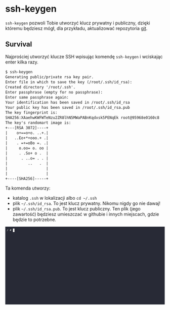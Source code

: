 # ssh-keygen

`ssh-keygen` pozwoli Tobie utworzyć klucz prywatny i publiczny, dzięki któremu będziesz mógł, dla przykładu, aktualizować repozytoria [git](../git/README.md).

## Survival

Najprościej utworzyć klucze SSH wpisując komendę `ssh-keygen` i wciskając enter kilka razy.

```console
$ ssh-keygen
Generating public/private rsa key pair.
Enter file in which to save the key (/root/.ssh/id_rsa):
Created directory '/root/.ssh'.
Enter passphrase (empty for no passphrase):
Enter same passphrase again:
Your identification has been saved in /root/.ssh/id_rsa
Your public key has been saved in /root/.ssh/id_rsa.pub
The key fingerprint is:
SHA256:XAaehwKWFWTeNzu2ZR8lhN5MWaPABnKqdxsk5PENqEk root@95968e0160c8
The key's randomart image is:
+---[RSA 3072]----+
|    o+==o+o. ..+.|
|   ..Eo+*+ooo.+ .|
|    . =+=oBo =. .|
|     o.oo= o. oo |
|     . .So+ o .  |
|      . ..o= . . |
|         ..   .  |
|                 |
|                 |
+----[SHA256]-----+
```

Ta komenda utworzy:

- katalog `.ssh` w lokalizacji albo `cd ~/.ssh`
- plik `~/.ssh/id_rsa`. To jest klucz prywatny. Nikomu nigdy go nie dawaj!
- plik `~/.ssh/id_rsa.pub`. To jest klucz publiczny. Ten plik (jego zawartość) będziesz umieszczać w githubie i innych miejscach, gdzie będzie to potrzebne.

![ssh-keygen](ssh-keygen.gif)